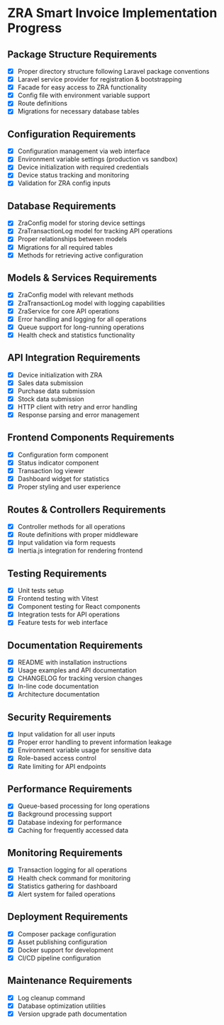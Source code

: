 # ZRA Smart Invoice Implementation Progress

## Package Structure Requirements
- [x] Proper directory structure following Laravel package conventions
- [x] Laravel service provider for registration & bootstrapping
- [x] Facade for easy access to ZRA functionality
- [x] Config file with environment variable support
- [x] Route definitions
- [x] Migrations for necessary database tables

## Configuration Requirements
- [x] Configuration management via web interface
- [x] Environment variable settings (production vs sandbox)
- [x] Device initialization with required credentials
- [x] Device status tracking and monitoring
- [x] Validation for ZRA config inputs

## Database Requirements
- [x] ZraConfig model for storing device settings
- [x] ZraTransactionLog model for tracking API operations
- [x] Proper relationships between models
- [x] Migrations for all required tables
- [x] Methods for retrieving active configuration

## Models & Services Requirements
- [x] ZraConfig model with relevant methods
- [x] ZraTransactionLog model with logging capabilities
- [x] ZraService for core API operations
- [x] Error handling and logging for all operations
- [x] Queue support for long-running operations
- [x] Health check and statistics functionality

## API Integration Requirements
- [x] Device initialization with ZRA
- [x] Sales data submission
- [x] Purchase data submission
- [x] Stock data submission
- [x] HTTP client with retry and error handling
- [x] Response parsing and error management

## Frontend Components Requirements
- [x] Configuration form component
- [x] Status indicator component
- [x] Transaction log viewer
- [x] Dashboard widget for statistics
- [x] Proper styling and user experience

## Routes & Controllers Requirements
- [x] Controller methods for all operations
- [x] Route definitions with proper middleware
- [x] Input validation via form requests
- [x] Inertia.js integration for rendering frontend

## Testing Requirements
- [x] Unit tests setup
- [x] Frontend testing with Vitest
- [x] Component testing for React components
- [x] Integration tests for API operations
- [x] Feature tests for web interface

## Documentation Requirements
- [x] README with installation instructions
- [x] Usage examples and API documentation
- [x] CHANGELOG for tracking version changes
- [x] In-line code documentation
- [x] Architecture documentation

## Security Requirements
- [x] Input validation for all user inputs
- [x] Proper error handling to prevent information leakage
- [x] Environment variable usage for sensitive data
- [x] Role-based access control
- [x] Rate limiting for API endpoints

## Performance Requirements
- [x] Queue-based processing for long operations
- [x] Background processing support
- [x] Database indexing for performance
- [x] Caching for frequently accessed data

## Monitoring Requirements
- [x] Transaction logging for all operations
- [x] Health check command for monitoring
- [x] Statistics gathering for dashboard
- [x] Alert system for failed operations

## Deployment Requirements
- [x] Composer package configuration
- [x] Asset publishing configuration
- [x] Docker support for development
- [x] CI/CD pipeline configuration

## Maintenance Requirements
- [x] Log cleanup command
- [x] Database optimization utilities
- [x] Version upgrade path documentation
